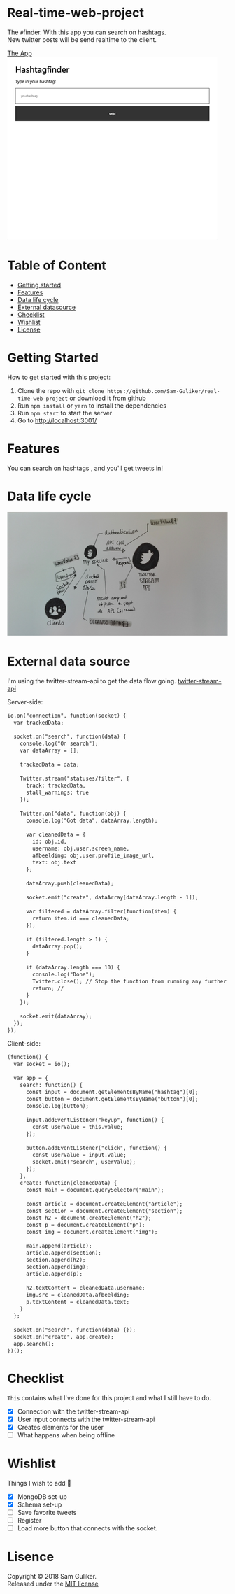 # Real-time-web-project

The `#`finder. With this app you can search on hashtags.  
New twitter posts will be send realtime to the client.

[The App](https://hashtagfind.herokuapp.com/)  
![preview](hashtagfinder.gif)

# Table of Content

* [Getting started](#getting-started)
* [Features](#features)
* [Data life cycle](#data-life-cycle)
* [External datasource](#external-data-source)
* [Checklist](#checklist)
* [Wishlist](#wishlist)
* [License](#license)

# Getting Started

How to get started with this project:

1.  Clone the repo with `git clone https://github.com/Sam-Guliker/real-time-web-project` or download it from github
2.  Run `npm install` or `yarn` to install the dependencies
3.  Run `npm start` to start the server
4.  Go to [http://localhost:3001/](http://localhost:3001/)

# Features

You can search on hashtags , and you'll get tweets in!

# Data life cycle 
![life cycle](datalifecycle.jpg)

# External data source

I'm using the twitter-stream-api to get the data flow going.
[twitter-stream-api](https://www.npmjs.com/package/twitter-stream-api)

Server-side:

```
io.on("connection", function(socket) {
  var trackedData;

  socket.on("search", function(data) {
    console.log("On search");
    var dataArray = [];

    trackedData = data;

    Twitter.stream("statuses/filter", {
      track: trackedData,
      stall_warnings: true
    });

    Twitter.on("data", function(obj) {
      console.log("Got data", dataArray.length);

      var cleanedData = {
        id: obj.id,
        username: obj.user.screen_name,
        afbeelding: obj.user.profile_image_url,
        text: obj.text
      };

      dataArray.push(cleanedData);

      socket.emit("create", dataArray[dataArray.length - 1]);

      var filtered = dataArray.filter(function(item) {
        return item.id === cleanedData;
      });

      if (filtered.length > 1) {
        dataArray.pop();
      }

      if (dataArray.length === 10) {
        console.log("Done");
        Twitter.close(); // Stop the function from running any further
        return; //
      }
    });

    socket.emit(dataArray);
  });
});
```

Client-side:

```
(function() {
  var socket = io();

  var app = {
    search: function() {
      const input = document.getElementsByName("hashtag")[0];
      const button = document.getElementsByName("button")[0];
      console.log(button);

      input.addEventListener("keyup", function() {
        const userValue = this.value;
      });

      button.addEventListener("click", function() {
        const userValue = input.value;
        socket.emit("search", userValue);
      });
    },
    create: function(cleanedData) {
      const main = document.querySelector("main");

      const article = document.createElement("article");
      const section = document.createElement("section");
      const h2 = document.createElement("h2");
      const p = document.createElement("p");
      const img = document.createElement("img");

      main.append(article);
      article.append(section);
      section.append(h2);
      section.append(img);
      article.append(p);

      h2.textContent = cleanedData.username;
      img.src = cleanedData.afbeelding;
      p.textContent = cleanedData.text;
    }
  };

  socket.on("search", function(data) {});
  socket.on("create", app.create);
  app.search();
})();
```

<!--
# Database system

I'm using [mongoDB](https://www.mongodb.com/) to save user data.

set-up:

![schema](schema.png) -->

# Checklist

`This` contains what I've done for this project and what I still have to do.

- [x] Connection with the twitter-stream-api
- [x] User input connects with the twitter-stream-api
- [x] Creates elements for the user
- [ ] What happens when being offline

# Wishlist
Things I wish to add :eyes:

- [x] MongoDB set-up
- [x] Schema set-up
- [ ] Save favorite tweets
- [ ] Register
- [ ] Load more button that connects with the socket.

# Lisence
Copyright © 2018 Sam Guliker.  
Released under the [MIT license](https://opensource.org/licenses/MIT)